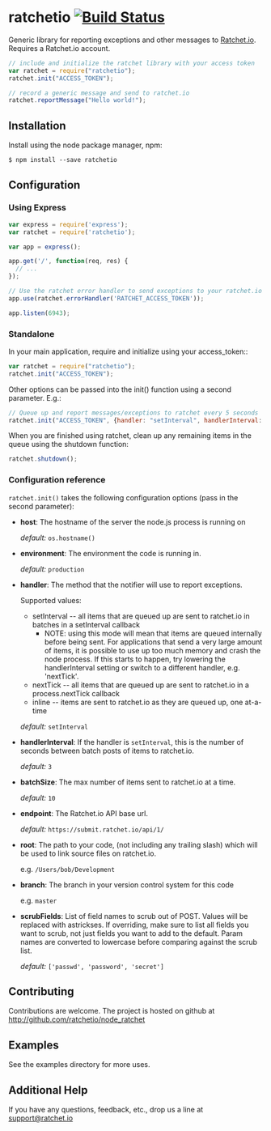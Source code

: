 # ratchetio [![Build Status](https://secure.travis-ci.org/ratchetio/node_ratchet.png?branch=master)](https://travis-ci.org/ratchetio/node_ratchet)

Generic library for reporting exceptions and other messages to [Ratchet.io](https://ratchet.io). Requires a Ratchet.io account.

```js
// include and initialize the ratchet library with your access token
var ratchet = require("ratchetio");
ratchet.init("ACCESS_TOKEN");

// record a generic message and send to ratchet.io
ratchet.reportMessage("Hello world!");
```


## Installation

Install using the node package manager, npm:

    $ npm install --save ratchetio


## Configuration

### Using Express

```js
var express = require('express');
var ratchet = require('ratchetio');

var app = express();

app.get('/', function(req, res) {
  // ...
});

// Use the ratchet error handler to send exceptions to your ratchet.io account
app.use(ratchet.errorHandler('RATCHET_ACCESS_TOKEN'));

app.listen(6943);
```


### Standalone

In your main application, require and initialize using your access_token::

```js
var ratchet = require("ratchetio");
ratchet.init("ACCESS_TOKEN");
```
    
Other options can be passed into the init() function using a second parameter. E.g.:

```js
// Queue up and report messages/exceptions to ratchet every 5 seconds
ratchet.init("ACCESS_TOKEN", {handler: "setInterval", handlerInterval: 5});
```

When you are finished using ratchet, clean up any remaining items in the queue using the shutdown function:

```js
ratchet.shutdown();
```


### Configuration reference

`ratchet.init()` takes the following configuration options (pass in the second parameter):

- **host**: The hostname of the server the node.js process is running on
    
    _default:_ `os.hostname()`

- **environment**: The environment the code is running in.

    _default:_ `production`

- **handler**: The method that the notifier will use to report exceptions.

    Supported values:

    - setInterval -- all items that are queued up are sent to ratchet.io in batches in a setInterval callback
      - NOTE: using this mode will mean that items are queued internally before being sent. For applications that send a very large amount of items, it is possible to use up too much memory and crash the node process. If this starts to happen, try lowering the handlerInterval setting or switch to a different handler, e.g. 'nextTick'.
    - nextTick -- all items that are queued up are sent to ratchet.io in a process.nextTick callback
    - inline -- items are sent to ratchet.io as they are queued up, one at-a-time

    _default:_ `setInterval`

- **handlerInterval**: If the handler is `setInterval`, this is the number of seconds between batch posts of items to ratchet.io.

    _default:_ `3`

- **batchSize**: The max number of items sent to ratchet.io at a time.

    _default:_ `10`

- **endpoint**: The Ratchet.io API base url.

    _default:_ `https://submit.ratchet.io/api/1/`

- **root**: The path to your code, (not including any trailing slash) which will be used to link source files on ratchet.io.

    e.g. `/Users/bob/Development`

- **branch**: The branch in your version control system for this code

    e.g. `master`

- **scrubFields**: List of field names to scrub out of POST. Values will be replaced with astrickses. If overriding, make sure to list all fields you want to scrub, not just fields you want to add to the default. Param names are converted to lowercase before comparing against the scrub list.

    _default:_ `['passwd', 'password', 'secret']`


## Contributing

Contributions are welcome. The project is hosted on github at http://github.com/ratchetio/node_ratchet


## Examples

See the examples directory for more uses.


## Additional Help
If you have any questions, feedback, etc., drop us a line at support@ratchet.io

